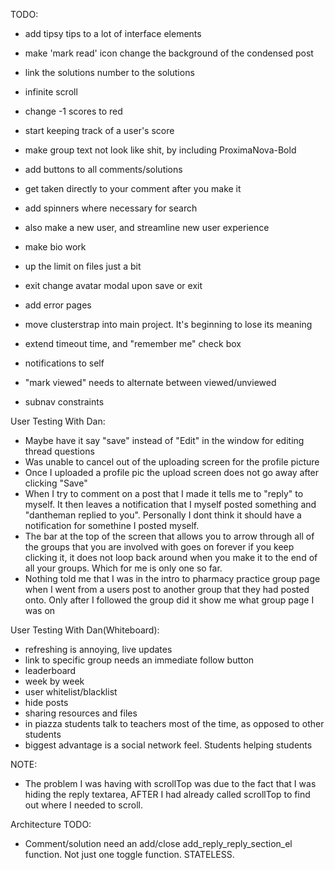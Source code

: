 TODO:
* add tipsy tips to a lot of interface elements
* make 'mark read' icon change the background of the condensed post
* link the solutions number to the solutions
* infinite scroll
* change -1 scores to red
* start keeping track of a user's score
* make group text not look like shit, by including ProximaNova-Bold

* add buttons to all comments/solutions
* get taken directly to your comment after you make it
* add spinners where necessary for search
* also make a new user, and streamline new user experience
* make bio work
* up the limit on files just a bit
* exit change avatar modal upon save or exit
* add error pages
* move clusterstrap into main project.  It's beginning to lose its meaning
* extend timeout time, and "remember me" check box
* notifications to self
* "mark viewed" needs to alternate between viewed/unviewed
* subnav constraints

User Testing With Dan:
* Maybe have it say "save" instead of "Edit" in the window for editing thread questions
* Was unable to cancel out of the uploading screen for the profile picture
* Once I uploaded a profile pic the upload screen does not go away after clicking "Save"
* When I try to comment on a post that I made it tells me to "reply" to myself. It then leaves a notification that I myself posted something and "dantheman replied to you". Personally I dont think it should have a notification for somethine I posted myself.
* The bar at the top of the screen that allows you to arrow through all of the groups that you are involved with goes on forever if you keep clicking it, it does not loop back around when you make it to the end of all your groups. Which for me is only one so far.
* Nothing told me that I was in the intro to pharmacy practice group page when I went from a users post to another group that they had posted onto. Only after I followed the group did it show me what group page I was on

User Testing With Dan(Whiteboard):
* refreshing is annoying, live updates
* link to specific group needs an immediate follow button
* leaderboard
* week by week
* user whitelist/blacklist
* hide posts
* sharing resources and files
* in piazza students talk to teachers most of the time, as opposed to other students
* biggest advantage is a social network feel.  Students helping students

NOTE:
*  The problem I was having with scrollTop was due to the fact that I was hiding the reply textarea,
AFTER I had already called scrollTop to find out where I needed to scroll.

Architecture TODO:
* Comment/solution need an add/close add_reply_reply_section_el function.  Not just one toggle function. STATELESS.
